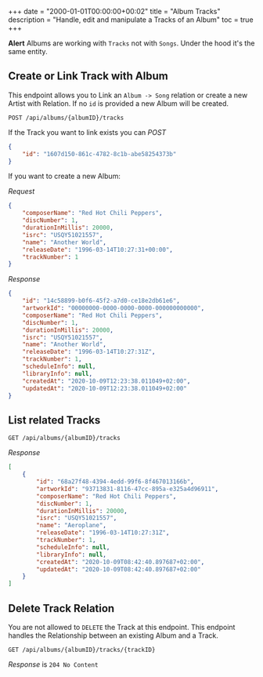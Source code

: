 +++
date = "2000-01-01T00:00:00+00:02"
title = "Album Tracks"
description = "Handle, edit and manipulate a Tracks of an Album"
toc = true
+++

**Alert** Albums are working with `Tracks` not with `Songs`. Under the hood it's the same entity.

## Create or Link Track with Album

This endpoint allows you to Link an `Album -> Song` relation or create a new Artist with Relation. If no `id` is provided a new Album will be created.

```
POST /api/albums/{albumID}/tracks
```

If the Track you want to link exists you can *POST*

```json
{
    "id": "1607d150-861c-4782-8c1b-abe58254373b"
}
```

If you want to create a new Album:

*Request*
```json
{
    "composerName": "Red Hot Chili Peppers",
    "discNumber": 1,
    "durationInMillis": 20000,
    "isrc": "USQY51021557",
    "name": "Another World",
    "releaseDate": "1996-03-14T10:27:31+00:00",
    "trackNumber": 1
}
```

*Response*
```json
{
    "id": "14c58899-b0f6-45f2-a7d0-ce18e2db61e6",
    "artworkId": "00000000-0000-0000-0000-000000000000",
    "composerName": "Red Hot Chili Peppers",
    "discNumber": 1,
    "durationInMillis": 20000,
    "isrc": "USQY51021557",
    "name": "Another World",
    "releaseDate": "1996-03-14T10:27:31Z",
    "trackNumber": 1,
    "scheduleInfo": null,
    "libraryInfo": null,
    "createdAt": "2020-10-09T12:23:38.011049+02:00",
    "updatedAt": "2020-10-09T12:23:38.011049+02:00"
}
```

## List related Tracks

```
GET /api/albums/{albumID}/tracks
```

*Response*
```json
[
    {
        "id": "68a27f48-4394-4edd-99f6-8f467013166b",
        "artworkId": "93713831-8116-47cc-895a-e325a4d96911",
        "composerName": "Red Hot Chili Peppers",
        "discNumber": 1,
        "durationInMillis": 20000,
        "isrc": "USQY51021557",
        "name": "Aeroplane",
        "releaseDate": "1996-03-14T10:27:31Z",
        "trackNumber": 1,
        "scheduleInfo": null,
        "libraryInfo": null,
        "createdAt": "2020-10-09T08:42:40.897687+02:00",
        "updatedAt": "2020-10-09T08:42:40.897687+02:00"
    }
]
```


## Delete Track Relation

You are not allowed to `DELETE` the Track at this endpoint.
This endpoint handles the Relationship between an existing Album and a Track.

```
GET /api/albums/{albumID}/tracks/{trackID}
```

*Response* is `204 No Content`